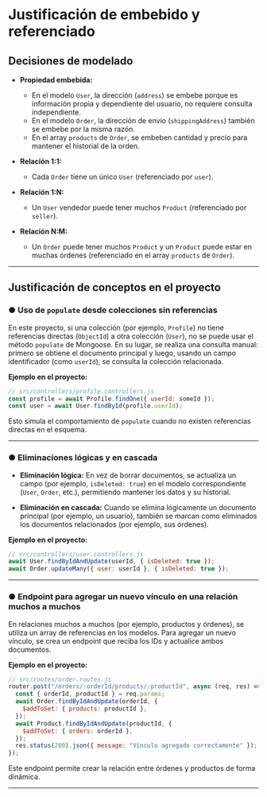 # Justificación de embebido y referenciado

## Decisiones de modelado

- **Propiedad embebida:**

  - En el modelo `User`, la dirección (`address`) se embebe porque es información propia y dependiente del usuario, no requiere consulta independiente.
  - En el modelo `Order`, la dirección de envío (`shippingAddress`) también se embebe por la misma razón.
  - En el array `products` de `Order`, se embeben cantidad y precio para mantener el historial de la orden.

- **Relación 1:1:**

  - Cada `Order` tiene un único `User` (referenciado por `user`).

- **Relación 1:N:**

  - Un `User` vendedor puede tener muchos `Product` (referenciado por `seller`).

- **Relación N:M:**
  - Un `Order` puede tener muchos `Product` y un `Product` puede estar en muchas órdenes (referenciado en el array `products` de `Order`).

---

## Justificación de conceptos en el proyecto

### ● Uso de `populate` desde colecciones sin referencias

En este proyecto, si una colección (por ejemplo, `Profile`) no tiene referencias directas (`ObjectId`) a otra colección (`User`), no se puede usar el método `populate` de Mongoose. En su lugar, se realiza una consulta manual: primero se obtiene el documento principal y luego, usando un campo identificador (como `userId`), se consulta la colección relacionada.

**Ejemplo en el proyecto:**

```js
// src/controllers/profile.controllers.js
const profile = await Profile.findOne({ userId: someId });
const user = await User.findById(profile.userId);
```

Esto simula el comportamiento de `populate` cuando no existen referencias directas en el esquema.

---

### ● Eliminaciones lógicas y en cascada

- **Eliminación lógica:** En vez de borrar documentos, se actualiza un campo (por ejemplo, `isDeleted: true`) en el modelo correspondiente (`User`, `Order`, etc.), permitiendo mantener los datos y su historial.

- **Eliminación en cascada:** Cuando se elimina lógicamente un documento principal (por ejemplo, un usuario), también se marcan como eliminados los documentos relacionados (por ejemplo, sus órdenes).

**Ejemplo en el proyecto:**

```js
// src/controllers/user.controllers.js
await User.findByIdAndUpdate(userId, { isDeleted: true });
await Order.updateMany({ user: userId }, { isDeleted: true });
```

---

### ● Endpoint para agregar un nuevo vínculo en una relación muchos a muchos

En relaciones muchos a muchos (por ejemplo, productos y órdenes), se utiliza un array de referencias en los modelos. Para agregar un nuevo vínculo, se crea un endpoint que reciba los IDs y actualice ambos documentos.

**Ejemplo en el proyecto:**

```js
// src/routes/order.routes.js
router.post("/orders/:orderId/products/:productId", async (req, res) => {
  const { orderId, productId } = req.params;
  await Order.findByIdAndUpdate(orderId, {
    $addToSet: { products: productId },
  });
  await Product.findByIdAndUpdate(productId, {
    $addToSet: { orders: orderId },
  });
  res.status(200).json({ message: "Vínculo agregado correctamente" });
});
```

Este endpoint permite crear la relación entre órdenes y productos de forma dinámica.

---
